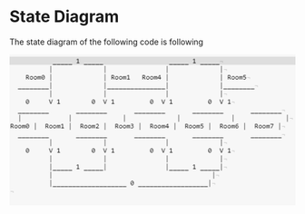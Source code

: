 # State Diagram

The state diagram of the following code is following


![state diagram](./state.png)